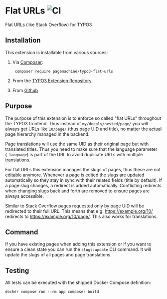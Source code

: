 # Flat URLs ![CI](https://github.com/pagemachine/typo3-flat-urls/workflows/CI/badge.svg)

Flat URLs (like Stack Overflow) for TYPO3

## Installation

This extension is installable from various sources:

1. Via [Composer](https://packagist.org/packages/pagemachine/typo3-flat-urls):

        composer require pagemachine/typo3-flat-urls

2. From the [TYPO3 Extension Repository](https://extensions.typo3.org/extension/flat_urls/)
3. From [Github](https://github.com/pagemachine/typo3-flat-urls/releases)

## Purpose

The purpose of this extension is to enforce so called "flat URLs" throughout the TYPO3 frontend. Thus instead of `my/deeply/nested/page/` you will always get URLs like `10/page/` (thus page UID and title), no matter the actual page hierarchy managed in the backend.

Page translations will use the same UID as their original page but with translated titles. Thus you need to make sure that the language parameter (`_language`) is part of the URL to avoid duplicate URLs with multiple translations.

For flat URLs this extension manages the slugs of pages, thus these are not editable anymore. Whenever a page is edited the slugs are updated automatically so they stay in sync with their related fields (title by default). If a page slug changes, a redirect is added automatically. Conflicting redirects when changing slugs back and forth are removed to ensure pages are always accessible.

Similar to Stack Overflow pages requested only by page UID will be redirected to their full URL. This means that e.g. https://example.org/10/ redirects to https://example.org/10/page/. This also works for translations.

## Command

If you have existing pages when adding this extension or if you want to ensure a clean state you can run the `slugs:update` CLI command. It will update the slugs of all pages and page translations.

## Testing

All tests can be executed with the shipped Docker Compose definition:

    docker compose run --rm app composer build

